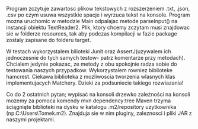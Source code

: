 Program zczytuje zawartosc plikow tekstowych z rozszerzeniem .txt, .json, .csv 
po czym usuwa wszystkie spacje i wyrzuca tekst na konsole. Program mozna uruchomic w metodzie Main odpalajac metode
parseInput() na instancji obiektu TextReader2. Plik, ktory chcemy zczytam musi znajdowac sie w folderze resources,
tak aby podczas kompilacji w fazie package zostaly zapisane do folderu target.

W testach wykorzystalem bilioteki Junit oraz AssertJ(uzywalem ich jednoczesnie do tych samych testow- patrz komentarze
przy metodach). Chcialem jedynie pokazac, ze metody z obu spokojnie radza sobie do testowania naszych przypadkow.
Wykorzystalem rowniez biblioteke hamcrest. Ciekawa biblioteka z mozliwoscia tworzenia wlasnych klas implementujacych
Matchery. Dzieki za podsuniecie takiego rozwiazania!

Co do 2 ostatnich pytan;
wypisać na konsoli drzewko zależności na konsoli mozemy za pomoca komendy mvn dependency:tree
Maven trzyma ściągnięte biblioteki na dysku w katalogu .m2/repository uzytkownika (np.C:\Users\Tomek\.m2).
Znajduja sie w nim pluginy, zaleznosci i pliki JAR z naszymi projektami.


